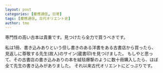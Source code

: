 ```yaml
---
layout: post
categories: [慶應通信, 日常]
tags: [慶應通信, 古代オリエント史]
author: tmo
---
```

専門性の高い古本は貴重です。見つけたら全力で買うべきです。

私は1冊、書き込みありという但し書きのある洋書をある古書店から買ったら、
見返しに尊敬する先生(故人)のサイン(蔵書印)を見つけました。
もしやと思って、その古書店の書き込みありの本を絨毯爆撃のように数十冊購入したら、ほぼ全て先生の書き込みがありました。
それ以来古代オリエントにどっぷりです。